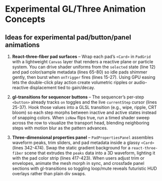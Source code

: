 # Experimental GL/Three Animation Concepts

## Ideas for experimental pad/button/panel animations

1. **React-three-fiber pad surfaces** – Wrap each pad’s `<Card>` in `PadGrid` with a lightweight `Canvas` layer that renders a reactive plane or particle system. You can drive shader uniforms from the `selected` state (line 12) and pad color/sample metadata (lines 65-80) so idle pads shimmer gently, then burst when `onTrigger` fires (lines 15-27). Using GPU easing lets the double-click play action create volumetric ripples or audio-reactive displacement tied to gain/decay.

2. **gl-transitions for sequencer buttons** – The sequencer’s per-step `<button>` already tracks `on` toggles and the live `currentStep` cursor (lines 25-37). Hook those values into a GLSL transition (e.g., wipe, ripple, CRT bloom) so each step morphs between inactive and active states instead of snapping colors. When `isNow` flips true, run a timed shader sweep across the row to visualize the transport head, blending neighboring steps with motion blur as the pattern advances.

3. **Three-dimensional properties panel** – `PadPropertiesPanel` assembles waveform peaks, trim sliders, and pad metadata inside a glassy `<Card>` (lines 342-474). Swap the static gradient background for a `react-three-fiber` scene that extrudes the `peaks` data into a 3D waveform, lighting it with the pad color strip (lines 417-423). When users adjust trim or envelopes, animate the mesh morph in sync, and crossfade panel sections with gl-transitions so toggling loop/mute reveals futuristic HUD overlays rather than plain div swaps.
